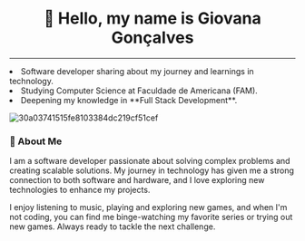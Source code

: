 ### <h1 align="center">💜 Hello, my name is Giovana Gonçalves
__________________________________________________________________________________________________________

 <li> Software developer sharing about my journey and learnings in technology.<br/>
 <li> Studying Computer Science at Faculdade de Americana (FAM).<br/>
 <li> Deepening my knowledge in **Full Stack Development**.<br/>

![30a03741515fe8103384dc219cf51cef](https://github.com/user-attachments/assets/3e973a7f-49ca-438c-91ba-56e0042d8431)


<h3> 🌺 About Me </h3>
        <p>
       I am a software developer passionate about solving complex problems and creating scalable solutions. My journey in technology has given me a strong connection to both software and hardware, and I love exploring new technologies to enhance my projects.
        </p>
        <p>
            I enjoy listening to music, playing and exploring new games, and when I'm not coding, you can find me binge-watching my favorite series or trying out new games. Always ready to tackle the next challenge.
        </p>
    </div>
</div>
